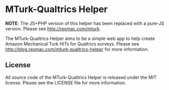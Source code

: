 # MTurk-Qualtrics Helper

__NOTE__: The JS+PHP version of this helper has been replaced with a pure-JS version. Please see http://rexmac.com/mturk.

The MTurk-Qualtrics Helper aims to be a simple web app to help create Amazon Mechanical Turk HITs for Qualtrics surveys. Please see http://blog.rexmac.com/mturk-qualtrics-helper for more information.

## License

All source code of the MTurk-Qualtrics Helper is released under the MIT license. Please see the LICENSE file for more information.

